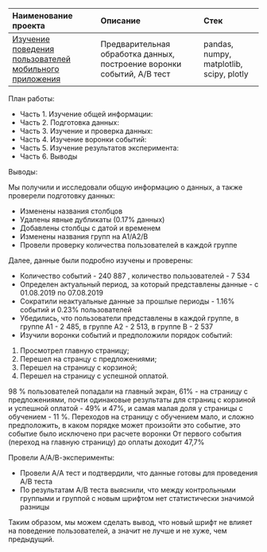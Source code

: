 | Наименование проекта  | Описание  | Стек    |
| :---    | :----    | :---     |
| [Изучение поведения пользователей мобильного приложения](https://github.com/kudarya/Portfolio/blob/main/behavior_of_mobile_app_users/behavior_of_mobile_app_users.ipynb)    | Предварительная обработка данных, построение воронки событий, А/В тест   |  pandas, numpy, matplotlib, scipy, plotly   |

План работы:
- Часть 1. Изучение общей информации:
- Часть 2. Подготовка данных:
- Часть 3. Изучение и проверка данных:
- Часть 4. Изучение воронки событий:
- Часть 5. Изучение результатов эксперимента:
- Часть 6. Выводы

Выводы:

Мы получили и исследовали общую информацию о данных, а также проверели подготовку данных:

- Изменены названия столбцов
- Удалены явные дубликаты (0.17% данных)
- Добавлены столбцы с датой и временем
- Изменены названия групп на А1/А2/В
- Провели проверку количества пользователей в каждой группе

Далее, данные были подробно изучены и проверены:

- Количество событий - 240 887 , количество пользователей - 7 534
- Определен актуальный период, за который представлены данные - с 01.08.2019 по 07.08.2019
- Сократили неактуальные данные за прошлые периоды - 1.16% событий и 0.23% пользователей
- Убедились, что пользователи представлены в каждой группе, в группе А1 - 2 485, в группе А2 - 2 513, в группе В - 2 537
- Изучили воронки событий и предположили порядок событий:

1. Просмотрел главную страницу;
2. Перешел на странцу с предложениями;
3. Перешел на страницу с корзиной;
4. Перешел на страницу с успешной оплатой.

98 % пользователей попадали на главный экран, 61% - на страницу с предложениями, почти одинаковые результаты для страниц с корзиной и успешной оплатой - 49% и 47%, и самая малая доля у страницы с обучением - 11 %.
Переходов на страницу с обучением мало, и сложно предположить, в каком порядке может произойти это событие, это событие было исключено при расчете воронки
От первого события (переход на главную страницу) до оплаты доходит 47,7%

Провели А/А/В-эксперименты:

- Провели А/А тест и подтвердили, что данные готовы для проведения А/В теста
- По результатам А/В теста выяснили, что между контрольными группыми и группой с новым шрифтом нет статистически значимой разницы

Таким образом, мы можем сделать вывод, что новый шрифт не влияет на поведение пользователей, а значит не лучше и не хуже, чем предыдущий.
